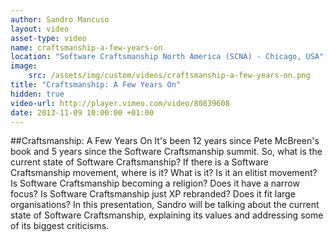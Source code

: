 ```yaml
---
author: Sandro Mancuso
layout: video
asset-type: video
name: craftsmanship-a-few-years-on
location: "Software Craftsmanship North America (SCNA) - Chicago, USA"
image:
    src: /assets/img/custom/videos/craftsmanship-a-few-years-on.png
title: "Craftsmanship: A Few Years On"
hidden: true
video-url: http://player.vimeo.com/video/80839608
date: 2013-11-09 10:00:00 +01:00
---
```


##Craftsmanship: A Few Years On
It's been 12 years since Pete McBreen's book and 5 years since the Software Craftsmanship summit. So, what is the current state of Software Craftsmanship? If there is a Software Craftsmanship movement, where is it? What is it? Is it an elitist movement? Is Software Craftsmanship becoming a religion? Does it have a narrow focus? Is Software Craftsmanship just XP rebranded? Does it fit large organisations? In this presentation, Sandro will be talking about the current state of Software Craftsmanship, explaining its values and addressing some of its biggest criticisms.
